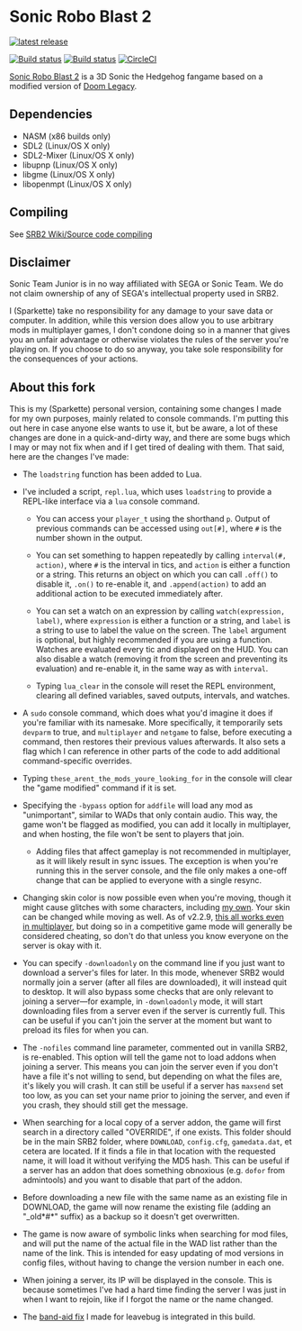 # Sonic Robo Blast 2
[![latest release](https://badgen.net/github/release/STJr/SRB2/stable)](https://github.com/STJr/SRB2/releases/latest)

[![Build status](https://ci.appveyor.com/api/projects/status/399d4hcw9yy7hg2y?svg=true)](https://ci.appveyor.com/project/STJr/srb2)
[![Build status](https://travis-ci.org/STJr/SRB2.svg?branch=master)](https://travis-ci.org/STJr/SRB2)
[![CircleCI](https://circleci.com/gh/STJr/SRB2/tree/master.svg?style=svg)](https://circleci.com/gh/STJr/SRB2/tree/master)

[Sonic Robo Blast 2](https://srb2.org/) is a 3D Sonic the Hedgehog fangame based on a modified version of [Doom Legacy](http://doomlegacy.sourceforge.net/).

## Dependencies
- NASM (x86 builds only)
- SDL2 (Linux/OS X only)
- SDL2-Mixer (Linux/OS X only)
- libupnp (Linux/OS X only)
- libgme (Linux/OS X only)
- libopenmpt (Linux/OS X only)

## Compiling

See [SRB2 Wiki/Source code compiling](http://wiki.srb2.org/wiki/Source_code_compiling)

## Disclaimer
Sonic Team Junior is in no way affiliated with SEGA or Sonic Team. We do not claim ownership of any of SEGA's intellectual property used in SRB2.

I (Sparkette) take no responsibility for any damage to your save data or computer. In addition, while this version does allow you to use arbitrary mods in multiplayer games, I don't condone doing so in a manner that gives you an unfair advantage or otherwise violates the rules of the server you're playing on. If you choose to do so anyway, you take sole responsibility for the consequences of your actions.

## About this fork
This is my (Sparkette) personal version, containing some changes I made for my own purposes, mainly related to console commands. I'm putting this out here in case anyone else wants to use it, but be aware, a lot of these changes are done in a quick-and-dirty way, and there are some bugs which I may or may not fix when and if I get tired of dealing with them. That said, here are the changes I've made:

- The `loadstring` function has been added to Lua.

- I've included a script, `repl.lua`, which uses `loadstring` to provide a REPL-like interface via a `lua` console command.

    - You can access your `player_t` using the shorthand `p`. Output of previous commands can be accessed using `out[#]`, where `#` is the number shown in the output.

	- You can set something to happen repeatedly by calling `interval(#, action)`, where `#` is the interval in tics, and `action` is either a function or a string. This returns an object on which you can call `.off()` to disable it, `.on()` to re-enable it, and `.append(action)` to add an additional action to be executed immediately after.

	- You can set a watch on an expression by calling `watch(expression, label)`, where `expression` is either a function or a string, and `label` is a string to use to label the value on the screen. The `label` argument is optional, but highly recommended if you are using a function. Watches are evaluated every tic and displayed on the HUD. You can also disable a watch (removing it from the screen and preventing its evaluation) and re-enable it, in the same way as with `interval`.

	- Typing `lua_clear` in the console will reset the REPL environment, clearing all defined variables, saved outputs, intervals, and watches.

- A `sudo` console command, which does what you'd imagine it does if you're familiar with its namesake. More specifically, it temporarily sets `devparm` to true, and `multiplayer` and `netgame` to false, before executing a command, then restores their previous values afterwards. It also sets a flag which I can reference in other parts of the code to add additional command-specific overrides.

- Typing `these_arent_the_mods_youre_looking_for` in the console will clear the "game modified" command if it is set.

- Specifying the `-bypass` option for `addfile` will load any mod as "unimportant", similar to WADs that only contain audio. This way, the game won't be flagged as modified, you can add it locally in multiplayer, and when hosting, the file won't be sent to players that join.

    - Adding files that affect gameplay is not recommended in multiplayer, as it will likely result in sync issues. The exception is when you're running this in the server console, and the file only makes a one-off change that can be applied to everyone with a single resync.

- Changing skin color is now possible even when you're moving, though it might cause glitches with some characters, including [my own](https://mb.srb2.org/addons/sparks-the-scarf-rider.2807/). Your skin can be changed while moving as well. As of v2.2.9, [this all works even in multiplayer](https://git.do.srb2.org/STJr/SRB2/issues/588), but doing so in a competitive game mode will generally be considered cheating, so don't do that unless you know everyone on the server is okay with it.

- You can specify `-downloadonly` on the command line if you just want to download a server's files for later. In this mode, whenever SRB2 would normally join a server (after all files are downloaded), it will instead quit to desktop. It will also bypass some checks that are only relevant to joining a server—for example, in `-downloadonly` mode, it will start downloading files from a server even if the server is currently full. This can be useful if you can't join the server at the moment but want to preload its files for when you can.

- The `-nofiles` command line parameter, commented out in vanilla SRB2, is re-enabled. This option will tell the game not to load addons when joining a server. This means you can join the server even if you don't have a file it's not willing to send, but depending on what the files are, it's likely you will crash. It can still be useful if a server has `maxsend` set too low, as you can set your name prior to joining the server, and even if you crash, they should still get the message.

- When searching for a local copy of a server addon, the game will first search in a directory called "OVERRIDE", if one exists. This folder should be in the main SRB2 folder, where `DOWNLOAD`, `config.cfg`, `gamedata.dat`, et cetera are located. If it finds a file in that location with the requested name, it will load it without verifying the MD5 hash. This can be useful if a server has an addon that does something obnoxious (e.g. `dofor` from admintools) and you want to disable that part of the addon.

- Before downloading a new file with the same name as an existing file in DOWNLOAD, the game will now rename the existing file (adding an "\_old*#*" suffix) as a backup so it doesn't get overwritten.

- The game is now aware of symbolic links when searching for mod files, and will put the name of the actual file in the WAD list rather than the name of the link. This is intended for easy updating of mod versions in config files, without having to change the version number in each one.

- When joining a server, its IP will be displayed in the console. This is because sometimes I've had a hard time finding the server I was just in when I want to rejoin, like if I forgot the name or the name changed.

- The [band-aid fix](https://mb.srb2.org/addons/leavebug-anti-crash-hack.3169/) I made for leavebug is integrated in this build.
